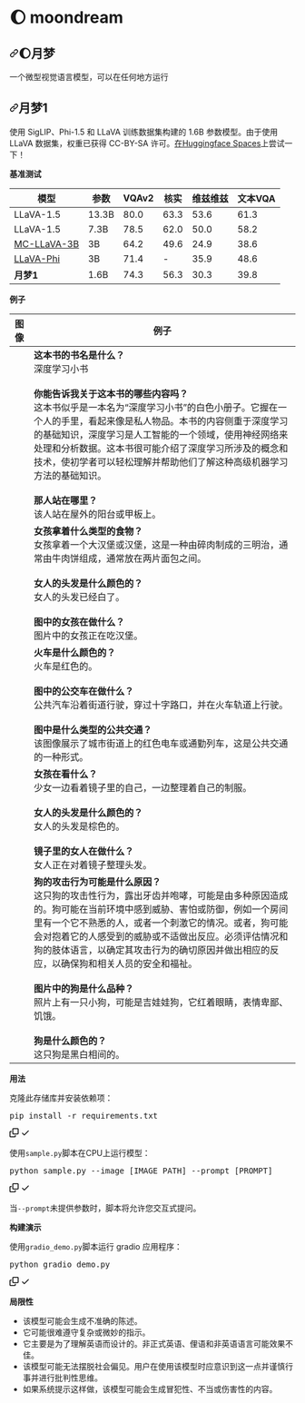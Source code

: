 # 🌔 moondream

<div class="Box-sc-g0xbh4-0 bJMeLZ js-snippet-clipboard-copy-unpositioned" data-hpc="true"><article class="markdown-body entry-content container-lg" itemprop="text"><h1 tabindex="-1" dir="auto"><a id="user-content--moondream" class="anchor" aria-hidden="true" tabindex="-1" href="#-moondream"><svg class="octicon octicon-link" viewBox="0 0 16 16" version="1.1" width="16" height="16" aria-hidden="true"><path d="m7.775 3.275 1.25-1.25a3.5 3.5 0 1 1 4.95 4.95l-2.5 2.5a3.5 3.5 0 0 1-4.95 0 .751.751 0 0 1 .018-1.042.751.751 0 0 1 1.042-.018 1.998 1.998 0 0 0 2.83 0l2.5-2.5a2.002 2.002 0 0 0-2.83-2.83l-1.25 1.25a.751.751 0 0 1-1.042-.018.751.751 0 0 1-.018-1.042Zm-4.69 9.64a1.998 1.998 0 0 0 2.83 0l1.25-1.25a.751.751 0 0 1 1.042.018.751.751 0 0 1 .018 1.042l-1.25 1.25a3.5 3.5 0 1 1-4.95-4.95l2.5-2.5a3.5 3.5 0 0 1 4.95 0 .751.751 0 0 1-.018 1.042.751.751 0 0 1-1.042.018 1.998 1.998 0 0 0-2.83 0l-2.5 2.5a1.998 1.998 0 0 0 0 2.83Z"></path></svg></a><font style="vertical-align: inherit;"><font style="vertical-align: inherit;">🌔月梦</font></font></h1>
<p dir="auto"><font style="vertical-align: inherit;"><font style="vertical-align: inherit;">一个微型视觉语言模型，可以在任何地方运行</font></font></p>
<h2 tabindex="-1" dir="auto"><a id="user-content-moondream1" class="anchor" aria-hidden="true" tabindex="-1" href="#moondream1"><svg class="octicon octicon-link" viewBox="0 0 16 16" version="1.1" width="16" height="16" aria-hidden="true"><path d="m7.775 3.275 1.25-1.25a3.5 3.5 0 1 1 4.95 4.95l-2.5 2.5a3.5 3.5 0 0 1-4.95 0 .751.751 0 0 1 .018-1.042.751.751 0 0 1 1.042-.018 1.998 1.998 0 0 0 2.83 0l2.5-2.5a2.002 2.002 0 0 0-2.83-2.83l-1.25 1.25a.751.751 0 0 1-1.042-.018.751.751 0 0 1-.018-1.042Zm-4.69 9.64a1.998 1.998 0 0 0 2.83 0l1.25-1.25a.751.751 0 0 1 1.042.018.751.751 0 0 1 .018 1.042l-1.25 1.25a3.5 3.5 0 1 1-4.95-4.95l2.5-2.5a3.5 3.5 0 0 1 4.95 0 .751.751 0 0 1-.018 1.042.751.751 0 0 1-1.042.018 1.998 1.998 0 0 0-2.83 0l-2.5 2.5a1.998 1.998 0 0 0 0 2.83Z"></path></svg></a><font style="vertical-align: inherit;"><font style="vertical-align: inherit;">月梦1</font></font></h2>
<p dir="auto"><font style="vertical-align: inherit;"><font style="vertical-align: inherit;">使用 SigLIP、Phi-1.5 和 LLaVA 训练数据集构建的 1.6B 参数模型。</font><font style="vertical-align: inherit;">由于使用 LLaVA 数据集，权重已获得 CC-BY-SA 许可。</font></font><a href="https://huggingface.co/spaces/vikhyatk/moondream1" rel="nofollow"><font style="vertical-align: inherit;"><font style="vertical-align: inherit;">在Huggingface Spaces</font></font></a><font style="vertical-align: inherit;"><font style="vertical-align: inherit;">上尝试一下</font><font style="vertical-align: inherit;">！</font></font></p>
<p dir="auto"><strong><font style="vertical-align: inherit;"><font style="vertical-align: inherit;">基准测试</font></font></strong></p>
<table>
<thead>
<tr>
<th><font style="vertical-align: inherit;"><font style="vertical-align: inherit;">模型</font></font></th>
<th><font style="vertical-align: inherit;"><font style="vertical-align: inherit;">参数</font></font></th>
<th><font style="vertical-align: inherit;"><font style="vertical-align: inherit;">VQAv2</font></font></th>
<th><font style="vertical-align: inherit;"><font style="vertical-align: inherit;">核实</font></font></th>
<th><font style="vertical-align: inherit;"><font style="vertical-align: inherit;">维兹维兹</font></font></th>
<th><font style="vertical-align: inherit;"><font style="vertical-align: inherit;">文本VQA</font></font></th>
</tr>
</thead>
<tbody>
<tr>
<td><font style="vertical-align: inherit;"><font style="vertical-align: inherit;">LLaVA-1.5</font></font></td>
<td><font style="vertical-align: inherit;"><font style="vertical-align: inherit;">13.3B</font></font></td>
<td>80.0</td>
<td>63.3</td>
<td>53.6</td>
<td>61.3</td>
</tr>
<tr>
<td><font style="vertical-align: inherit;"><font style="vertical-align: inherit;">LLaVA-1.5</font></font></td>
<td><font style="vertical-align: inherit;"><font style="vertical-align: inherit;">7.3B</font></font></td>
<td>78.5</td>
<td>62.0</td>
<td>50.0</td>
<td>58.2</td>
</tr>
<tr>
<td><a href="https://huggingface.co/visheratin/MC-LLaVA-3b" rel="nofollow"><font style="vertical-align: inherit;"><font style="vertical-align: inherit;">MC-LLaVA-3B</font></font></a></td>
<td><font style="vertical-align: inherit;"><font style="vertical-align: inherit;">3B</font></font></td>
<td>64.2</td>
<td>49.6</td>
<td>24.9</td>
<td>38.6</td>
</tr>
<tr>
<td><a href="https://arxiv.org/pdf/2401.02330.pdf" rel="nofollow"><font style="vertical-align: inherit;"><font style="vertical-align: inherit;">LLaVA-Phi</font></font></a></td>
<td><font style="vertical-align: inherit;"><font style="vertical-align: inherit;">3B</font></font></td>
<td>71.4</td>
<td>-</td>
<td>35.9</td>
<td>48.6</td>
</tr>
<tr>
<td><strong><font style="vertical-align: inherit;"><font style="vertical-align: inherit;">月梦1</font></font></strong></td>
<td><font style="vertical-align: inherit;"><font style="vertical-align: inherit;">1.6B</font></font></td>
<td>74.3</td>
<td>56.3</td>
<td>30.3</td>
<td>39.8</td>
</tr>
</tbody>
</table>
<p dir="auto"><strong><font style="vertical-align: inherit;"><font style="vertical-align: inherit;">例子</font></font></strong></p>
<table>
<thead>
<tr>
<th><font style="vertical-align: inherit;"><font style="vertical-align: inherit;">图像</font></font></th>
<th><font style="vertical-align: inherit;"><font style="vertical-align: inherit;">例子</font></font></th>
</tr>
</thead>
<tbody>
<tr>
<td><a target="_blank" rel="noopener noreferrer" href="https://github.com/vikhyat/moondream/blob/main/assets/demo-1.jpg"><img src="/vikhyat/moondream/raw/main/assets/demo-1.jpg" alt="" style="max-width: 100%;"></a></td>
<td><strong><font style="vertical-align: inherit;"><font style="vertical-align: inherit;">这本书的书名是什么？</font></font></strong><br><font style="vertical-align: inherit;"><font style="vertical-align: inherit;">深度学习小书</font></font><br><br><strong><font style="vertical-align: inherit;"><font style="vertical-align: inherit;">你能告诉我关于这本书的哪些内容吗？</font></font></strong><br><font style="vertical-align: inherit;"><font style="vertical-align: inherit;">这本书似乎是一本名为“深度学习小书”的白色小册子。</font><font style="vertical-align: inherit;">它握在一个人的手里，看起来像是私人物品。</font><font style="vertical-align: inherit;">本书的内容侧重于深度学习的基础知识，深度学习是人工智能的一个领域，使用神经网络来处理和分析数据。</font><font style="vertical-align: inherit;">这本书很可能介绍了深度学习所涉及的概念和技术，使初学者可以轻松理解并帮助他们了解这种高级机器学习方法的基础知识。</font></font><br><br><strong><font style="vertical-align: inherit;"><font style="vertical-align: inherit;">那人站在哪里？</font></font></strong><br><font style="vertical-align: inherit;"><font style="vertical-align: inherit;">该人站在屋外的阳台或甲板上。</font></font></td>
</tr>
<tr>
<td><a target="_blank" rel="noopener noreferrer" href="https://github.com/vikhyat/moondream/blob/main/assets/demo-2.jpg"><img src="/vikhyat/moondream/raw/main/assets/demo-2.jpg" alt="" style="max-width: 100%;"></a></td>
<td><strong><font style="vertical-align: inherit;"><font style="vertical-align: inherit;">女孩拿着什么类型的食物？</font></font></strong><br><font style="vertical-align: inherit;"><font style="vertical-align: inherit;">女孩拿着一个大汉堡或汉堡，这是一种由碎肉制成的三明治，通常由牛肉饼组成，通常放在两片面包之间。</font></font><br><br><strong><font style="vertical-align: inherit;"><font style="vertical-align: inherit;">女人的头发是什么颜色的？</font></font></strong><br><font style="vertical-align: inherit;"><font style="vertical-align: inherit;">女人的头发已经白了。</font></font><br><br><strong><font style="vertical-align: inherit;"><font style="vertical-align: inherit;">图中的女孩在做什么？</font></font></strong><br><font style="vertical-align: inherit;"><font style="vertical-align: inherit;">图片中的女孩正在吃汉堡。</font></font></td>
</tr>
<tr>
<td><a target="_blank" rel="noopener noreferrer" href="https://github.com/vikhyat/moondream/blob/main/assets/demo-3.jpg"><img src="/vikhyat/moondream/raw/main/assets/demo-3.jpg" alt="" style="max-width: 100%;"></a></td>
<td><strong><font style="vertical-align: inherit;"><font style="vertical-align: inherit;">火车是什么颜色的？</font></font></strong><br><font style="vertical-align: inherit;"><font style="vertical-align: inherit;">火车是红色的。</font></font><br><br><strong><font style="vertical-align: inherit;"><font style="vertical-align: inherit;">图中的公交车在做什么？</font></font></strong><br><font style="vertical-align: inherit;"><font style="vertical-align: inherit;">公共汽车沿着街道行驶，穿过十字路口，并在火车轨道上行驶。</font></font><br><br><strong><font style="vertical-align: inherit;"><font style="vertical-align: inherit;">图中是什么类型的公共交通？</font></font></strong><br><font style="vertical-align: inherit;"><font style="vertical-align: inherit;">该图像展示了城市街道上的红色电车或通勤列车，这是公共交通的一种形式。</font></font></td>
</tr>
<tr>
<td><a target="_blank" rel="noopener noreferrer" href="https://github.com/vikhyat/moondream/blob/main/assets/demo-4.jpg"><img src="/vikhyat/moondream/raw/main/assets/demo-4.jpg" alt="" style="max-width: 100%;"></a></td>
<td><strong><font style="vertical-align: inherit;"><font style="vertical-align: inherit;">女孩在看什么？</font></font></strong><br><font style="vertical-align: inherit;"><font style="vertical-align: inherit;">少女一边看着镜子里的自己，一边整理着自己的制服。</font></font><br><br><strong><font style="vertical-align: inherit;"><font style="vertical-align: inherit;">女人的头发是什么颜色的？</font></font></strong><br><font style="vertical-align: inherit;"><font style="vertical-align: inherit;">女人的头发是棕色的。</font></font><br><br><strong><font style="vertical-align: inherit;"><font style="vertical-align: inherit;">镜子里的女人在做什么？</font></font></strong><br><font style="vertical-align: inherit;"><font style="vertical-align: inherit;">女人正在对着镜子整理头发。</font></font></td>
</tr>
<tr>
<td><a target="_blank" rel="noopener noreferrer" href="https://github.com/vikhyat/moondream/blob/main/assets/demo-5.jpg"><img src="/vikhyat/moondream/raw/main/assets/demo-5.jpg" alt="" style="max-width: 100%;"></a></td>
<td><strong><font style="vertical-align: inherit;"><font style="vertical-align: inherit;">狗的攻击行为可能是什么原因？</font></font></strong><br><font style="vertical-align: inherit;"><font style="vertical-align: inherit;">这只狗的攻击性行为，露出牙齿并咆哮，可能是由多种原因造成的。</font><font style="vertical-align: inherit;">狗可能在当前环境中感到威胁、害怕或防御，例如一个房间里有一个它不熟悉的人，或者一个刺激它的情况。</font><font style="vertical-align: inherit;">或者，狗可能会对抱着它的人感受到的威胁或不适做出反应。</font><font style="vertical-align: inherit;">必须评估情况和狗的肢体语言，以确定其攻击行为的确切原因并做出相应的反应，以确保狗和相关人员的安全和福祉。</font></font><br><br><strong><font style="vertical-align: inherit;"><font style="vertical-align: inherit;">图片中的狗是什么品种？</font></font></strong><br><font style="vertical-align: inherit;"><font style="vertical-align: inherit;">照片上有一只小狗，可能是吉娃娃狗，它红着眼睛，表情卑鄙、饥饿。</font></font><br><br><strong><font style="vertical-align: inherit;"><font style="vertical-align: inherit;">狗是什么颜色的？</font></font></strong><br><font style="vertical-align: inherit;"><font style="vertical-align: inherit;">这只狗是黑白相间的。</font></font></td>
</tr>
</tbody>
</table>
<p dir="auto"><strong><font style="vertical-align: inherit;"><font style="vertical-align: inherit;">用法</font></font></strong></p>
<p dir="auto"><font style="vertical-align: inherit;"><font style="vertical-align: inherit;">克隆此存储库并安装依赖项：</font></font></p>
<div class="highlight highlight-source-shell notranslate position-relative overflow-auto" dir="auto"><pre>pip install -r requirements.txt</pre><div class="zeroclipboard-container">
    <clipboard-copy aria-label="Copy" class="ClipboardButton btn btn-invisible js-clipboard-copy m-2 p-0 tooltipped-no-delay d-flex flex-justify-center flex-items-center" data-copy-feedback="Copied!" data-tooltip-direction="w" value="pip install -r requirements.txt" tabindex="0" role="button">
      <svg aria-hidden="true" height="16" viewBox="0 0 16 16" version="1.1" width="16" data-view-component="true" class="octicon octicon-copy js-clipboard-copy-icon">
    <path d="M0 6.75C0 5.784.784 5 1.75 5h1.5a.75.75 0 0 1 0 1.5h-1.5a.25.25 0 0 0-.25.25v7.5c0 .138.112.25.25.25h7.5a.25.25 0 0 0 .25-.25v-1.5a.75.75 0 0 1 1.5 0v1.5A1.75 1.75 0 0 1 9.25 16h-7.5A1.75 1.75 0 0 1 0 14.25Z"></path><path d="M5 1.75C5 .784 5.784 0 6.75 0h7.5C15.216 0 16 .784 16 1.75v7.5A1.75 1.75 0 0 1 14.25 11h-7.5A1.75 1.75 0 0 1 5 9.25Zm1.75-.25a.25.25 0 0 0-.25.25v7.5c0 .138.112.25.25.25h7.5a.25.25 0 0 0 .25-.25v-7.5a.25.25 0 0 0-.25-.25Z"></path>
</svg>
      <svg aria-hidden="true" height="16" viewBox="0 0 16 16" version="1.1" width="16" data-view-component="true" class="octicon octicon-check js-clipboard-check-icon color-fg-success d-none">
    <path d="M13.78 4.22a.75.75 0 0 1 0 1.06l-7.25 7.25a.75.75 0 0 1-1.06 0L2.22 9.28a.751.751 0 0 1 .018-1.042.751.751 0 0 1 1.042-.018L6 10.94l6.72-6.72a.75.75 0 0 1 1.06 0Z"></path>
</svg>
    </clipboard-copy>
  </div></div>
<p dir="auto"><font style="vertical-align: inherit;"><font style="vertical-align: inherit;">使用</font></font><code>sample.py</code><font style="vertical-align: inherit;"><font style="vertical-align: inherit;">脚本在CP&ZeroWidthSpace;&ZeroWidthSpace;U上运行模型：</font></font></p>
<div class="highlight highlight-source-shell notranslate position-relative overflow-auto" dir="auto"><pre>python sample.py --image [IMAGE_PATH] --prompt [PROMPT]</pre><div class="zeroclipboard-container">
    <clipboard-copy aria-label="Copy" class="ClipboardButton btn btn-invisible js-clipboard-copy m-2 p-0 tooltipped-no-delay d-flex flex-justify-center flex-items-center" data-copy-feedback="Copied!" data-tooltip-direction="w" value="python sample.py --image [IMAGE_PATH] --prompt [PROMPT]" tabindex="0" role="button">
      <svg aria-hidden="true" height="16" viewBox="0 0 16 16" version="1.1" width="16" data-view-component="true" class="octicon octicon-copy js-clipboard-copy-icon">
    <path d="M0 6.75C0 5.784.784 5 1.75 5h1.5a.75.75 0 0 1 0 1.5h-1.5a.25.25 0 0 0-.25.25v7.5c0 .138.112.25.25.25h7.5a.25.25 0 0 0 .25-.25v-1.5a.75.75 0 0 1 1.5 0v1.5A1.75 1.75 0 0 1 9.25 16h-7.5A1.75 1.75 0 0 1 0 14.25Z"></path><path d="M5 1.75C5 .784 5.784 0 6.75 0h7.5C15.216 0 16 .784 16 1.75v7.5A1.75 1.75 0 0 1 14.25 11h-7.5A1.75 1.75 0 0 1 5 9.25Zm1.75-.25a.25.25 0 0 0-.25.25v7.5c0 .138.112.25.25.25h7.5a.25.25 0 0 0 .25-.25v-7.5a.25.25 0 0 0-.25-.25Z"></path>
</svg>
      <svg aria-hidden="true" height="16" viewBox="0 0 16 16" version="1.1" width="16" data-view-component="true" class="octicon octicon-check js-clipboard-check-icon color-fg-success d-none">
    <path d="M13.78 4.22a.75.75 0 0 1 0 1.06l-7.25 7.25a.75.75 0 0 1-1.06 0L2.22 9.28a.751.751 0 0 1 .018-1.042.751.751 0 0 1 1.042-.018L6 10.94l6.72-6.72a.75.75 0 0 1 1.06 0Z"></path>
</svg>
    </clipboard-copy>
  </div></div>
<p dir="auto"><font style="vertical-align: inherit;"><font style="vertical-align: inherit;">当</font></font><code>--prompt</code><font style="vertical-align: inherit;"><font style="vertical-align: inherit;">未提供参数时，脚本将允许您交互式提问。</font></font></p>
<p dir="auto"><strong><font style="vertical-align: inherit;"><font style="vertical-align: inherit;">构建演示</font></font></strong></p>
<p dir="auto"><font style="vertical-align: inherit;"><font style="vertical-align: inherit;">使用</font></font><code>gradio_demo.py</code><font style="vertical-align: inherit;"><font style="vertical-align: inherit;">脚本运行 gradio 应用程序：</font></font></p>
<div class="highlight highlight-source-python notranslate position-relative overflow-auto" dir="auto"><pre><span class="pl-s1">python</span> <span class="pl-s1">gradio_demo</span>.<span class="pl-s1">py</span></pre><div class="zeroclipboard-container">
    <clipboard-copy aria-label="Copy" class="ClipboardButton btn btn-invisible js-clipboard-copy m-2 p-0 tooltipped-no-delay d-flex flex-justify-center flex-items-center" data-copy-feedback="Copied!" data-tooltip-direction="w" value="python gradio_demo.py" tabindex="0" role="button">
      <svg aria-hidden="true" height="16" viewBox="0 0 16 16" version="1.1" width="16" data-view-component="true" class="octicon octicon-copy js-clipboard-copy-icon">
    <path d="M0 6.75C0 5.784.784 5 1.75 5h1.5a.75.75 0 0 1 0 1.5h-1.5a.25.25 0 0 0-.25.25v7.5c0 .138.112.25.25.25h7.5a.25.25 0 0 0 .25-.25v-1.5a.75.75 0 0 1 1.5 0v1.5A1.75 1.75 0 0 1 9.25 16h-7.5A1.75 1.75 0 0 1 0 14.25Z"></path><path d="M5 1.75C5 .784 5.784 0 6.75 0h7.5C15.216 0 16 .784 16 1.75v7.5A1.75 1.75 0 0 1 14.25 11h-7.5A1.75 1.75 0 0 1 5 9.25Zm1.75-.25a.25.25 0 0 0-.25.25v7.5c0 .138.112.25.25.25h7.5a.25.25 0 0 0 .25-.25v-7.5a.25.25 0 0 0-.25-.25Z"></path>
</svg>
      <svg aria-hidden="true" height="16" viewBox="0 0 16 16" version="1.1" width="16" data-view-component="true" class="octicon octicon-check js-clipboard-check-icon color-fg-success d-none">
    <path d="M13.78 4.22a.75.75 0 0 1 0 1.06l-7.25 7.25a.75.75 0 0 1-1.06 0L2.22 9.28a.751.751 0 0 1 .018-1.042.751.751 0 0 1 1.042-.018L6 10.94l6.72-6.72a.75.75 0 0 1 1.06 0Z"></path>
</svg>
    </clipboard-copy>
  </div></div>
<p dir="auto"><strong><font style="vertical-align: inherit;"><font style="vertical-align: inherit;">局限性</font></font></strong></p>
<ul dir="auto">
<li><font style="vertical-align: inherit;"><font style="vertical-align: inherit;">该模型可能会生成不准确的陈述。</font></font></li>
<li><font style="vertical-align: inherit;"><font style="vertical-align: inherit;">它可能很难遵守复杂或微妙的指示。</font></font></li>
<li><font style="vertical-align: inherit;"><font style="vertical-align: inherit;">它主要是为了理解英语而设计的。</font><font style="vertical-align: inherit;">非正式英语、俚语和非英语语言可能效果不佳。</font></font></li>
<li><font style="vertical-align: inherit;"><font style="vertical-align: inherit;">该模型可能无法摆脱社会偏见。</font><font style="vertical-align: inherit;">用户在使用该模型时应意识到这一点并谨慎行事并进行批判性思维。</font></font></li>
<li><font style="vertical-align: inherit;"><font style="vertical-align: inherit;">如果系统提示这样做，该模型可能会生成冒犯性、不当或伤害性的内容。</font></font></li>
</ul>
</article></div>
